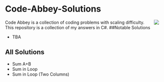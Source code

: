 # Code-Abbey-Solutions
<img align="right" src="https://www.codeabbey.com/index/user_banner/oddell.png" /> 

Code Abbey is a collection of coding problems with scaling difficulty. This repository is a collection of my answers in C#.
##Notable Solutions
- TBA
## All Solutions
- Sum A+B
- Sum in Loop
- Sum in Loop (Two Columns)
